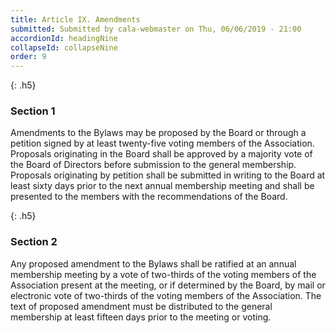 ```yaml
---
title: Article IX. Amendments
submitted: Submitted by cala-webmaster on Thu, 06/06/2019 - 21:00
accordionId: headingNine
collapseId: collapseNine
order: 9
---
```


{: .h5}
### Section 1

Amendments to the Bylaws may be proposed by the Board or through a petition signed by at least twenty-five voting members of the Association. Proposals originating in the Board shall be approved by a majority vote of the Board of Directors before submission to the general membership. Proposals originating by petition shall be submitted in writing to the Board at least sixty days prior to the next annual membership meeting and shall be presented to the members with the recommendations of the Board.

{: .h5}
### Section 2

Any proposed amendment to the Bylaws shall be ratified at an annual membership meeting by a vote of two-thirds of the voting members of the Association present at the meeting, or if determined by the Board, by mail or electronic vote of two-thirds of the voting members of the Association. The text of proposed amendment must be distributed to the general membership at least fifteen days prior to the meeting or voting.
